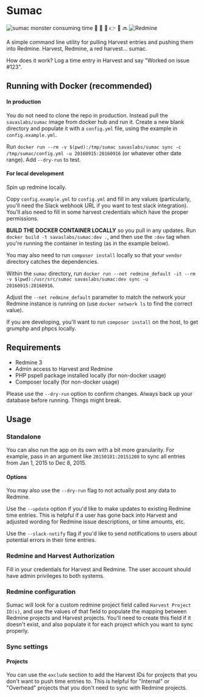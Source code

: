 # Sumac

![sumac monster consuming time](monster-sumac.gif "sumac monster consuming time")   :rocket:  :raised_hands: :pray: :point_right: :satellite: :soon: ![Redmine](redmine.png "Redmine") 

A simple command line utility for pulling Harvest entries and pushing them into Redmine. Harvest, Redmine, a red harvest... sumac.

How does it work? Log a time entry in Harvest and say "Worked on issue #123".

## Running with Docker (recommended)

#### In production

You do not need to clone the repo in production. Instead pull the `savaslabs/sumac` image from docker hub and run it. Create a new blank directory and populate it with a `config.yml` file, using the example in `config.example.yml`.

Run `docker run --rm -v $(pwd):/tmp/sumac savaslabs/sumac sync -c /tmp/sumac/config.yml -u 20160915:20160916` (or whatever other date range). Add `--dry-run` to test.

#### For local development

Spin up redmine locally.

Copy `config.example.yml` to `config.yml` and fill in any values (particularly, you'll need the Slack webhook URL if you want to test slack integration). You'll also need to fill in some harvest credentials which have the proper permissions.

**BUILD THE DOCKER CONTAINER LOCALLY** so you pull in any updates. Run `docker build -t savaslabs/sumac:dev .`, and then use the `:dev` tag when you're running the container in testing (as in the example below).

You may also need to run `composer install` locally so that your `vendor` directory catches the dependencies.

Within the `sumac` directory, run `docker run --net redmine_default -it --rm -v $(pwd):/usr/src/sumac savaslabs/sumac:dev sync -u 20160915:20160916`.

Adjust the `--net redmine_default` parameter to match the network your Redmine instance is running on  (use `docker network ls` to find the correct value).

If you are developing, you'll want to run `composer install` on the host, to get grumphp and phpcs locally.

## Requirements

- Redmine 3
- Admin access to Harvest and Redmine
- PHP pspell package installed locally (for non-docker usage)
- Composer locally (for non-docker usage)

Please use the `--dry-run` option to confirm changes. Always back up your database before running. Things might break.

## Usage

### Standalone

You can also run the app on its own with a bit more granularity. For example, pass in an argument like `20150101:20151208` to sync all entries from Jan 1, 2015 to Dec 8, 2015.

#### Options

You may also use the `--dry-run` flag to not actually post any data to Redmine.

Use the `--update` option if you'd like to make updates to existing Redmine time entries. This is helpful if a user has gone back into Harvest and adjusted wording for Redmine issue descriptions, or time amounts, etc.

Use the `--slack-notify` flag if you'd like to send notifications to users about potential errors in their time entries.

### Redmine and Harvest Authorization

Fill in your credentials for Harvest and Redmine. The user account should have admin privileges to both systems.

### Redmine configuration

Sumac will look for a custom redmine project field called `Harvest Project ID(s)`, and use the values of that field to populate the mapping between Redmine projects and Harvest projects. You'll need to create this field if it doesn't exist, and also populate it for each project which you want to sync properly.

### Sync settings

#### Projects

You can use the `exclude` section to add the Harvest IDs for projects that you don't want to push time entries to. This is helpful for "Internal" or "Overhead" projects that you don't need to sync with Redmine projects.
